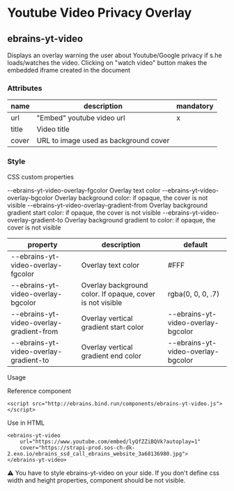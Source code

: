 # Youtube Video Privacy Overlay
## ebrains-yt-video

Displays an overlay warning the user about Youtube/Google privacy if s.he loads/watches the video. Clicking on "watch video" button makes the embedded iframe created in the document

### Attributes

| name  | description                           | mandatory |
|-------|---------------------------------------|-----------|
| url   | "Embed" youtube video url             | x         |
| title | Video title                           |           |
| cover | URL to image used as background cover |           |

### Style

CSS custom properties

--ebrains-yt-video-overlay-fgcolor
    Overlay text color
--ebrains-yt-video-overlay-bgcolor
    Overlay background color: if opaque, the cover is not visible
--ebrains-yt-video-overlay-gradient-from
    Overlay background gradient start color: if opaque, the cover is not visible
--ebrains-yt-video-overlay-gradient-to
    Overlay background gradient to color: if opaque, the cover is not visible

| property                                 | description                                               | default                            |
|------------------------------------------|-----------------------------------------------------------|------------------------------------|
| --ebrains-yt-video-overlay-fgcolor       | Overlay text color                                        | #FFF                               |
| --ebrains-yt-video-overlay-bgcolor       | Overlay background color. If opaque, cover is not visible | rgba(0, 0, 0, .7)                  |
| --ebrains-yt-video-overlay-gradient-from | Overlay vertical gradient start color                     | --ebrains-yt-video-overlay-bgcolor |
| --ebrains-yt-video-overlay-gradient-to   | Overlay vertical gradient end color                       | --ebrains-yt-video-overlay-bgcolor |

Usage

Reference component

```
<script src="http://ebrains.bind.run/components/ebrains-yt-video.js"></script>
```

Use in HTML
			
```
<ebrains-yt-video
	url="https://www.youtube.com/embed/lyQfZZiBQVk?autoplay=1"
	cover="https://strapi-prod.sos-ch-dk-2.exo.io/ebrains_ssd_call_ebrains_website_3a68136980.jpg">
</ebrains-yt-video>
```
			
⚠️ You have to style ebrains-yt-video on your side. If you don't define css width and height properties, component should be not visible. 